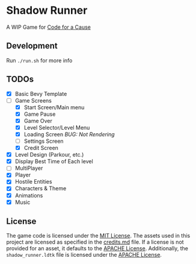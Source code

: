 # Shadow Runner

A WIP Game for [Code for a Cause](https://itch.io/jam/code-for-a-cause)

## Development

Run `./run.sh` for more info

## TODOs

- [x] Basic Bevy Template
- [ ] Game Screens
  - [x] Start Screen/Main menu
  - [x] Game Pause
  - [x] Game Over
  - [x] Level Selector/Level Menu
  - [x] Loading Screen _BUG: Not Rendering_
  - [ ] Settings Screen
  - [x] Credit Screen
- [x] Level Design (Parkour, etc.)
- [x] Display Best Time of Each level
- [ ] MultiPlayer
- [x] Player
- [x] Hostile Entities
- [x] Characters & Theme
- [x] Animations
- [x] Music

## License

The game code is licensed under the [MIT License](./LICENSE-MIT). The assets used in this project are licensed
as specified in the [credits.md](./credits.md) file. If a license is not provided for an asset,
it defaults to the [APACHE License](./LICENSE-APACHE). Additionally, the `shadow_runner.ldtk` file is licensed
under the [APACHE License](./LICENSE-APACHE).
